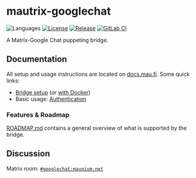 # mautrix-googlechat
![Languages](https://img.shields.io/github/languages/top/mautrix/googlechat.svg)
[![License](https://img.shields.io/github/license/mautrix/googlechat.svg)](LICENSE)
[![Release](https://img.shields.io/github/release/mautrix/googlechat/all.svg)](https://github.com/mautrix/googlechat/releases)
[![GitLab CI](https://mau.dev/mautrix/googlechat/badges/master/pipeline.svg)](https://mau.dev/mautrix/googlechat/container_registry)

A Matrix-Google Chat puppeting bridge.

## Documentation
All setup and usage instructions are located on
[docs.mau.fi](https://docs.mau.fi/bridges/go/googlechat/index.html).
Some quick links:

* [Bridge setup](https://docs.mau.fi/bridges/go/setup.html?bridge=googlechat)
  (or [with Docker](https://docs.mau.fi/bridges/general/docker-setup.html?bridge=googlechat))
* Basic usage: [Authentication](https://docs.mau.fi/bridges/go/googlechat/authentication.html)

### Features & Roadmap
[ROADMAP.md](https://github.com/mautrix/googlechat/blob/v2/ROADMAP.md)
contains a general overview of what is supported by the bridge.

## Discussion
Matrix room: [`#googlechat:maunium.net`](https://matrix.to/#/#googlechat:maunium.net)
